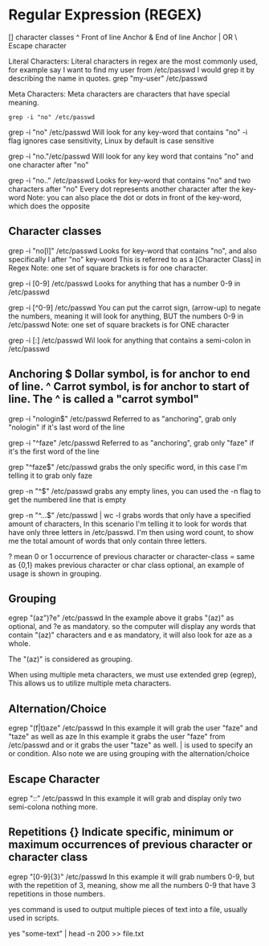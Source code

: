 <h1> Regular Expression (REGEX) </h1>
[] character classes
^ Front of line Anchor
& End of line Anchor
| OR
\ Escape character

Literal Characters:
Literal characters in regex are the most commonly used, for example say I want to find my user from /etc/passwd I would grep it by describing the name in quotes.
grep "my-user" /etc/passwd


Meta Characters:
Meta characters are characters that have special meaning.


```
grep -i "no" /etc/passwd
```
grep -i "no" /etc/passwd
Will look for any key-word that contains "no" 
-i flag ignores case sensitivity, Linux by default is case sensitive


grep -i "no."/etc/passwd
Will look for any key word that contains "no" and one character after "no"


grep -i "no.." /etc/passwd
Looks for key-word that contains "no" and two characters after "no" Every dot represents another character after the key-word
Note: you can also place the dot or dots in front of the key-word, which does the opposite 


Character classes
-----------------

grep -i "no[l]" /etc/passwd 
Looks for key-word that contains "no", and also specifically l after "no" key-word
This is referred to as a [Character Class] in Regex
Note: one set of square brackets is for one character.


grep -i [0-9] /etc/passwd
Looks for anything that has a number 0-9 in /etc/passwd 


grep -i [^0-9] /etc/passwd
You can put the carrot sign, (arrow-up) to negate the numbers, meaning it will look for anything, BUT the numbers 0-9 in /etc/passwd
Note: one set of square brackets is for ONE character


grep -i [:] /etc/passwd 
Wil look for anything that contains a semi-colon in /etc/passwd 



Anchoring 
$ Dollar symbol, is for anchor to end of line.
^ Carrot symbol, is for anchor to start of line. The ^ is called a "carrot symbol"
---------------

grep -i "nologin$" /etc/passwd
Referred to as "anchoring", grab only "nologin" if it's last word of the line 

grep -i "^faze" /etc/passwd
Referred to as "anchoring", grab only "faze" if it's the first word of the line 

grep "^faze$" /etc/passwd
grabs the only specific word, in this case I'm telling it to grab only faze

grep -n "^$" /etc/passwd
grabs any empty lines, you can used the -n flag to get the numbered line that is empty 


grep -n "^...$" /etc/passwd | wc -l
grabs words that only have a specified amount of characters, In this scenario I'm telling it to look for words that have only three letters in /etc/passwd. I'm then using word count, to show me the total amount of words that only contain three letters. 


? mean 0 or 1 occurrence of previous character or character-class = same as {0,1}
makes previous character or char class optional, an example of usage is shown in grouping.


Grouping 
---------------
egrep "(az")?e" /etc/passwd
In the example above it grabs "(az)" as optional, and ?e as mandatory.
so the computer will display any words that contain "(az)" characters and e as mandatory,
it will also look for aze as a whole.

The "(az)" is considered as grouping.

When using multiple meta characters, we must use extended grep (egrep), This allows us to utilize multiple meta characters. 




Alternation/Choice 
----------------------
egrep "(f|t)aze" /etc/passwd
In this example it will grab the user "faze" and "taze" as well as aze 
In this example it grabs the user "faze" from /etc/passwd and or it grabs the user "taze" as well.
| is used to specify an or condition.
Also note we are using grouping with the alternation/choice




Escape Character 
--------------------
egrep "\:\:" /etc/passwd
In this example it will grab and display only two semi-colona nothing more.




Repetitions {} 
Indicate specific, minimum or maximum occurrences of previous character or character class
------------------
egrep "[0-9]{3}" /etc/passwd
In this example it will grab numbers 0-9, but with the repetition of 3, meaning, show me all the 
numbers 0-9 that have 3 repetitions in those numbers.











yes command is used to output multiple pieces of text into a file, usually used in scripts.

yes "some-text" | head -n 200 >> file.txt
